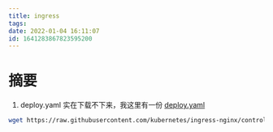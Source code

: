 ```yaml
---
title: ingress
tags: 
date: 2022-01-04 16:11:07
id: 1641283867823595200
---
```

# 摘要

1. deploy.yaml 实在下载不下来，我这里有一份 [deploy.yaml](assets\data\deploy.yaml) 

```sh
wget https://raw.githubusercontent.com/kubernetes/ingress-nginx/controller-v0.47.0/deploy/static/provider/baremetal/deploy.yaml

```

